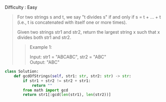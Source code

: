 Difficulty : Easy 

>For two strings s and t, we say "t divides s" if and only if s = t + ... + t (i.e., t is concatenated with itself one or more times).  
>
>Given two strings str1 and str2, return the largest string x such that x divides both str1 and str2.
> 
>>Example 1:  
>>  
>>Input: str1 = "ABCABC", str2 = "ABC"  
>>Output: "ABC"  

```python
class Solution:
    def gcdOfStrings(self, str1: str, str2: str) -> str:
        if str1 + str2 != str2 + str1:
            return ""
        from math import gcd
        return str1[:gcd(len(str1), len(str2))]
```       
